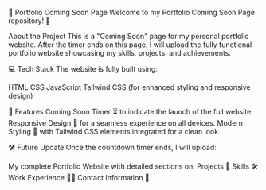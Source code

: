 🚀 Portfolio Coming Soon Page
Welcome to my Portfolio Coming Soon Page repository! 🚧

About the Project
This is a "Coming Soon" page for my personal portfolio website. After the timer ends on this page, I will upload the fully functional portfolio website showcasing my skills, projects, and achievements.

💻 Tech Stack
The website is fully built using:

HTML
CSS
JavaScript
Tailwind CSS (for enhanced styling and responsive design)

🎯 Features
Coming Soon Timer ⏳ to indicate the launch of the full website.
Responsive Design 📱 for a seamless experience on all devices.
Modern Styling 🎨 with Tailwind CSS elements integrated for a clean look.

🛠️ Future Update
Once the countdown timer ends, I will upload:

My complete Portfolio Website with detailed sections on:
Projects 💼
Skills 🛠️
Work Experience 👨‍💻
Contact Information 📧
